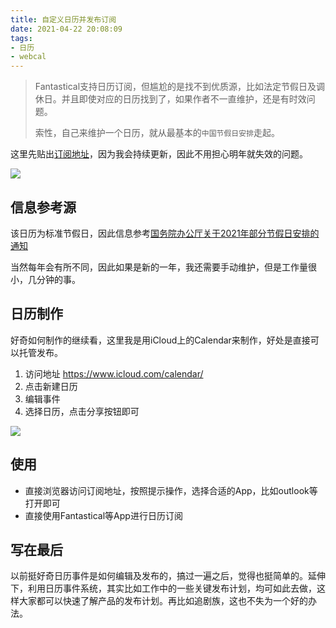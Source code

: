 ```yaml
---
title: 自定义日历并发布订阅
date: 2021-04-22 20:08:09
tags:
- 日历
- webcal
---
```


> Fantastical支持日历订阅，但尴尬的是找不到优质源，比如法定节假日及调休日。并且即使对应的日历找到了，如果作者不一直维护，还是有时效问题。
>
> 索性，自己来维护一个日历，就从最基本的`中国节假日安排`走起。

这里先贴出[订阅地址](webcal://p102-caldav.icloud.com/published/2/MTIxOTIyNzQ2MTEyMTkyMu6qyR2A_2xH5jp_wJFis6MTuF2wUA2ZnrX4jAn2TWuiDEgIUCgwUT_HGM-JNFRM1K3M8PXvN627lTT0muQTYVs)，因为我会持续更新，因此不用担心明年就失效的问题。

![](https://static.1991421.cn/2021/2021-04-22-202027.jpeg)



## 信息参考源

该日历为标准节假日，因此信息参考[国务院办公厅关于2021年部分节假日安排的通知](http://www.gov.cn/zhengce/content/2020-11/25/content_5564127.htm)

当然每年会有所不同，因此如果是新的一年，我还需要手动维护，但是工作量很小，几分钟的事。



## 日历制作

好奇如何制作的继续看，这里我是用iCloud上的Calendar来制作，好处是直接可以托管发布。



1. 访问地址 https://www.icloud.com/calendar/
2. 点击新建日历
3. 编辑事件
4. 选择日历，点击分享按钮即可

![](https://static.1991421.cn/2021/2021-04-22-201427.jpeg)



## 使用

- 直接浏览器访问订阅地址，按照提示操作，选择合适的App，比如outlook等打开即可
- 直接使用Fantastical等App进行日历订阅

## 写在最后

以前挺好奇日历事件是如何编辑及发布的，搞过一遍之后，觉得也挺简单的。延伸下，利用日历事件系统，其实比如工作中的一些关键发布计划，均可如此去做，这样大家都可以快速了解产品的发布计划。再比如追剧族，这也不失为一个好的办法。